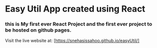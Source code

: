 # Easy Util App created using React

### this is My first ever React Project and the first ever project to be hosted on github pages.

Visit the live website at:
[https://snehasissahoo.github.io/easyUtil/]
